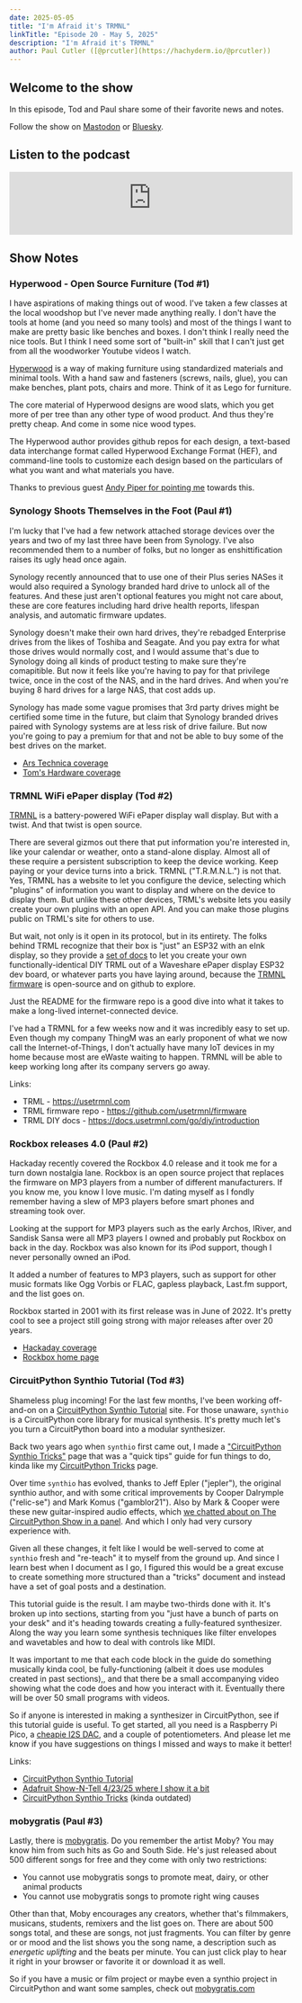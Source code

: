 ```yaml
---
date: 2025-05-05
title: "I'm Afraid it's TRMNL"
linkTitle: "Episode 20 - May 5, 2025"
description: "I'm Afraid it's TRMNL"
author: Paul Cutler ([@prcutler](https://hachyderm.io/@prcutler))
---
```


## Welcome to the show

In this episode, Tod and Paul share some of their favorite news and notes.

Follow the show on [Mastodon](https://www.circuitpythonshow.com/@thebootloader/follow) or [Bluesky](https://bsky.app/profile/thebootloader.net).

## Listen to the podcast

<iframe width="100%" height="112" frameborder="0" scrolling="no" style="width: 100%; height: 112px;  overflow: hidden;" src="https://www.circuitpythonshow.com/@thebootloader/episodes/im-afraid-its-trmnl/embed/dark"></iframe>

## Show Notes

### Hyperwood - Open Source Furniture (Tod #1)

I have aspirations of making things out of wood. I've taken a few classes at the
local woodshop but I've never made anything really. I don't have the tools at
home (and you need so many tools) and most of the things I want to make are pretty
basic like benches and boxes. I don't think I really need the nice tools.
But I think I need some sort of "built-in" skill that I can't just get from
all the woodworker Youtube videos I watch.

[Hyperwood](https://hyperwood.org/) is a way of making furniture using standardized materials
and minimal tools. With a hand saw and fasteners (screws, nails, glue), you can make benches,
plant pots, chairs and more. Think of it as Lego for furniture.

The core material of Hyperwood designs are wood slats, which you get more of per
tree than any other type of wood product. And thus they're pretty cheap. And come in some
nice wood types.

The Hyperwood author provides github repos for each design, a text-based data interchange format
called  Hyperwood Exchange Format (HEF), and command-line tools to customize each design
based on the particulars of what you want and what materials you have.

Thanks to previous guest [Andy Piper for pointing me](https://macaw.social/@andypiper/114392576041698951)
towards this.


### Synology Shoots Themselves in the Foot (Paul #1)
I'm lucky that I've had a few network attached storage devices over the years and two of my last three have been from Synology. I've also recommended them to a number of folks, but no longer as enshittification raises its ugly head once again.

Synology recently announced that to use one of their Plus series NASes it would also required a Synology branded hard drive to unlock all of the features.  And these just aren't optional features you might not care about, these are core features including hard drive health reports, lifespan analysis, and automatic firmware updates.

Synology doesn't make their own hard drives, they're rebadged Enterprise drives from the likes of Toshiba and Seagate.  And you pay extra for what those drives would normally cost, and I would assume that's due to Synology doing all kinds of product testing to make sure they're comapitible.  But now it feels like you're having to pay for that privilege twice, once in the cost of the NAS, and in the hard drives.  And when you're buying 8 hard drives for a large NAS, that cost adds up.

Synology has made some vague promises that 3rd party drives might be certified some time in the future, but claim that Synology branded drives paired with Synology systems are at less risk of drive failure.  But now you're going to pay a premium for that and not be able to buy some of the best drives on the market.

* [Ars Technica coverage](https://arstechnica.com/gadgets/2025/04/synology-confirms-need-for-synology-branded-drives-in-newer-plus-series-nas/)
* [Tom's Hardware coverage](https://www.tomshardware.com/pc-components/nas/synology-requires-self-branded-drives-for-some-consumer-nas-systems-drops-full-functionality-and-support-for-third-party-hdds)

### TRMNL WiFi ePaper display (Tod #2)
[TRMNL](https://usetrmnl.com) is a battery-powered WiFi ePaper display wall display.
But with a twist. And that twist is open source.

There are several gizmos out there that put information you're interested in,
like your calendar or weather, onto a stand-alone display. Almost all of these require
a persistent subscription to keep the device working.  Keep paying or your device turns into a brick.
TRMNL ("T.R.M.N.L.") is not that.  Yes, TRMNL has a website to let you configure the device,
selecting which "plugins" of information you want to display and where on the device to display them.
But unlike these other devices, TRML's website lets you easily create your own plugins
with an open API. And you can make those plugins public on TRML's site for others to use.

But wait, not only is it open in its protocol, but in its entirety. The folks behind TRML
recognize that their box is "just" an ESP32 with an eInk display, so they provide a [
set of docs](https://docs.usetrmnl.com/go/diy/introduction) to let you create
your own functionally-identical DIY TRML out of a Waveshare ePaper display ESP32 dev board,
or whatever parts you have laying around, because the
[TRMNL firmware](https://github.com/usetrmnl/firmware) is open-source and on github to explore.

Just the README for the firmware repo is a good dive into what it takes to make a long-lived internet-connected device.

I've had a TRMNL for a few weeks now and it was incredibly easy to set up.
Even though my company ThingM was an early proponent of what we now call
the Internet-of-Things, I don't actually have many IoT devices in my home because
most are eWaste waiting to happen. TRMNL will be able to keep working long after
its company servers go away.

Links:
- TRML - https://usetrmnl.com
- TRML firmware repo - https://github.com/usetrmnl/firmware
- TRML DIY docs - https://docs.usetrmnl.com/go/diy/introduction

### Rockbox releases 4.0 (Paul #2)
Hackaday recently covered the Rockbox 4.0 release and it took me for a turn down nostalgia lane.  Rockbox is an open source project that replaces the firmware on MP3 players from a number of different manufacturers.  If you know me, you know I love music. I'm dating myself as I fondly remember having a slew of MP3 players before smart phones and streaming took over.

Looking at the support for MP3 players such as the early Archos, IRiver, and Sandisk Sansa were all MP3 players I owned and probably put Rockbox on back in the day.  Rockbox was also known for its iPod support, though I never personally owned an iPod.

It added a number of features to MP3 players, such as support for other music formats like Ogg Vorbis or FLAC, gapless playback, Last.fm support, and the list goes on.

Rockbox started in 2001 with its first release was in June of 2022.  It's pretty cool to see a project still going strong with major releases after over 20 years.

* [Hackaday coverage](https://hackaday.com/2025/04/19/rockbox-4-0-released/)
* [Rockbox home page](https://www.rockbox.org)

### CircuitPython Synthio Tutorial (Tod #3)

Shameless plug incoming! For the last few months, I've been working off-and-on
on a [CircuitPython Synthio Tutorial](https://todbot.github.io/CircuitPython_Synthio_Tutorial/) site.
For those unaware, `synthio` is a CircuitPython core library for musical synthesis.
It's pretty much let's you turn a CircuitPython board into a modular synthesizer.

Back two years ago when `synthio` first came out, I made a
["CircuitPython Synthio Tricks"](https://github.com/todbot/circuitpython-synthio-tricks) page
that was a "quick tips" guide for fun things to do, kinda like my [CircuitPython Tricks](https://github.com/todbot/circuitpython-tricks) page.

Over time `synthio` has evolved, thanks to Jeff Epler ("jepler"), the
original synthio author, and with some critical improvements by
Cooper Dalrymple ("relic-se") and Mark Komus ("gamblor21").
Also by Mark & Cooper were these new guitar-inspired audio effects,
which [we chatted about on The CircuitPython Show in a panel](https://www.circuitpythonshow.com/@circuitpythonshow/episodes/audio-effects-panel-discussion).
And which I only had very cursory experience with.

Given all these changes, it felt like I would be well-served to come at `synthio`
fresh and "re-teach" it to myself from the ground up.  And since I learn best when
I document as I go, I figured this would be a great excuse to create something more
structured than a "tricks" document and instead have a set of goal posts and a destination.

This tutorial guide is the result. I am maybe two-thirds done with it. It's broken
up into sections, starting from you "just have a bunch of parts on your desk" and
it's heading towards creating a fully-featured synthesizer.
Along the way you learn some synthesis techniques like filter envelopes and wavetables
and how to deal with controls like MIDI.

It was important to me that each code block in the guide do something musically
kinda cool, be fully-functioning (albeit it does use modules created in past sections),,
and that there be a small accompanying video showing what the code does and how
you interact with it.  Eventually there will be over 50 small programs with videos.

So if anyone is interested in making a synthesizer in CircuitPython, see
if this tutorial guide is useful. To get started, all you need is a Raspberry Pi Pico,
a [cheapie I2S DAC](https://todbot.com/blog/2023/05/16/cheap-stereo-line-out-i2s-dac-for-circuitpython-arduino-synths/),
and a couple of potentiometers. And please let me know if you have suggestions
on things I missed and ways to make it better!

Links:
- [CircuitPython Synthio Tutorial](https://todbot.github.io/CircuitPython_Synthio_Tutorial/)
- [Adafruit Show-N-Tell 4/23/25 where I show it a bit](https://www.youtube.com/live/PUzCYALKXqY?si=P_EpC3gucNgY6SRE&t=1187)
- [CircuitPython Synthio Tricks](https://github.com/todbot/circuitpython-synthio-tricks) (kinda outdated)

### mobygratis (Paul #3)
Lastly, there is [mobygratis](https://mobygratis.com).  Do you remember the artist Moby?  You may know him from such hits as Go and South Side.  He's just released about 500 different songs for free and they come with only two restrictions:
* You cannot use mobygratis songs to promote meat, dairy, or other animal products
* You cannot use mobygratis songs to promote right wing causes

Other than that, Moby encourages any creators, whether that's filmmakers, musicans, students, remixers and the list goes on.  There are about 500 songs total, and these are songs, not just fragments.  You can filter by genre or or mood and the list shows you the song name, a description such as *energetic uplifting* and the beats per minute.  You can just click play to hear it right in your browser or favorite it or download it as well.

So if you have a music or film project or maybe even a synthio project in CircuitPython and want some samples, check out [mobygratis.com](https://mobygratis.com)
